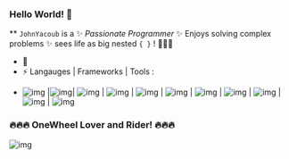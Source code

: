 ### Hello World! 👋


** `JohnYacoub` is a ✨ _Passionate Programmer_ ✨ Enjoys solving complex problems ✨ sees life as big nested `{ }` ! 
👋👋👋

- 🔭 
- ⚡ Langauges | Frameworks | Tools :
 * ![img](https://cdn.icon-icons.com/icons2/2108/PNG/128/javascript_icon_130900.png) |![img](https://cdn.icon-icons.com/icons2/3388/PNG/512/nextjs_icon_212861.png)| ![img](https://cdn.icon-icons.com/icons2/2415/PNG/128/react_original_logo_icon_146374.png) | ![img](https://cdn.icon-icons.com/icons2/2530/PNG/256/nodejs_button_icon_151951.png) | ![img](https://cdn.icon-icons.com/icons2/2790/PNG/128/html_filetype_icon_177535.png) | ![img](https://cdn.icon-icons.com/icons2/273/PNG/128/icon_css_256_30045.png) | ![img](https://miro.medium.com/max/128/1*fVBL9mtLJmHIH6YpU7WvHQ.png) | ![img](https://cdn.icon-icons.com/icons2/2429/PNG/128/figma_logo_icon_147289.png) | ![img](https://cdn.icon-icons.com/icons2/2415/PNG/128/mysql_original_wordmark_logo_icon_146417.png)
 | ![img](https://cdn.icon-icons.com/icons2/2699/PNG/128/arduino_official_logo_icon_167833.png)
 | ![img](https://cdn.icon-icons.com/icons2/2107/PNG/128/file_type_sql_icon_130152.png)
 
  ### 🔥🔥🔥 OneWheel Lover and Rider! 🔥🔥🔥
 

  ![img](https://media.giphy.com/media/bztF0BLsfDVPOEZqPc/giphy.gif)

